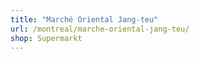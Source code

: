 ```yaml
---
title: "Marché Oriental Jang-teu"
url: /montreal/marche-oriental-jang-teu/
shop: Supermarkt
---
```

